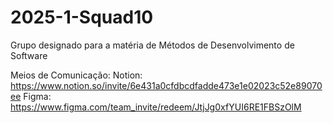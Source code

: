 # 2025-1-Squad10

Grupo designado para a matéria de Métodos de Desenvolvimento de Software

Meios de Comunicação:
Notion: https://www.notion.so/invite/6e431a0cfdbcdfadde473e1e02023c52e89070ee
Figma: https://www.figma.com/team_invite/redeem/JtjJg0xfYUI6RE1FBSzOlM

